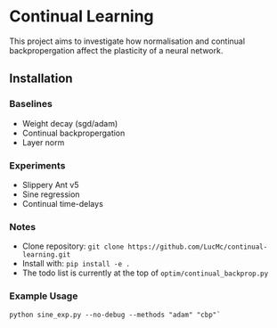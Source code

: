 # Continual Learning
This project aims to investigate how normalisation and continual backpropergation affect the plasticity of a neural network. 

## Installation
### Baselines
 * Weight decay (sgd/adam) 
 * Continual backpropergation
 * Layer norm

### Experiments
 * Slippery Ant v5
 * Sine regression
 * Continual time-delays

### Notes
 * Clone repository: `git clone https://github.com/LucMc/continual-learning.git`
 * Install with: `pip install -e .`
 * The todo list is currently at the top of `optim/continual_backprop.py`

### Example Usage
```
python sine_exp.py --no-debug --methods "adam" "cbp"`
```
